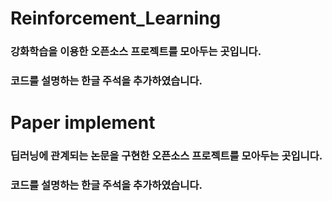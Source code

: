 # Reinforcement_Learning

### 강화학습을 이용한 오픈소스 프로젝트를 모아두는 곳입니다.
### 코드를 설명하는 한글 주석을 추가하였습니다.

# Paper implement

### 딥러닝에 관계되는 논문을 구현한 오픈소스 프로젝트를 모아두는 곳입니다.
### 코드를 설명하는 한글 주석을 추가하였습니다.
